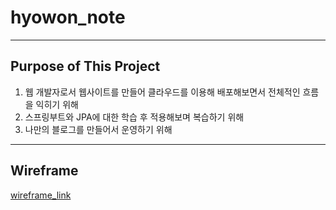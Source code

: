 # hyowon_note
----
## Purpose of This Project
1. 웹 개발자로서 웹사이트를 만들어 클라우드를 이용해 배포해보면서 전체적인 흐름을 익히기 위해
2. 스프링부트와 JPA에 대한 학습 후 적용해보며 복습하기 위해
3. 나만의 블로그를 만들어서 운영하기 위해
---
## Wireframe
[wireframe_link](https://github.com/totozi/hyowon_note/blob/main/documents/wireframe.md)
